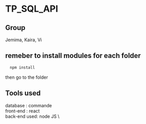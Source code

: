 # TP_SQL_API
## Group
Jemima, Kaira, Vi 
## remeber to install modules for each folder
```bash
  npm install 
```
then go to the folder

## Tools used
database : commande \
front-end : react \
back-end used: node JS \

